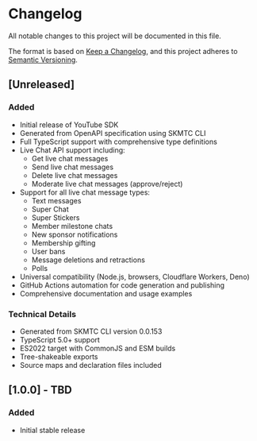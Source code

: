 # Changelog

All notable changes to this project will be documented in this file.

The format is based on [Keep a Changelog](https://keepachangelog.com/en/1.0.0/),
and this project adheres to [Semantic Versioning](https://semver.org/spec/v2.0.0.html).

## [Unreleased]

### Added
- Initial release of YouTube SDK
- Generated from OpenAPI specification using SKMTC CLI
- Full TypeScript support with comprehensive type definitions
- Live Chat API support including:
  - Get live chat messages
  - Send live chat messages  
  - Delete live chat messages
  - Moderate live chat messages (approve/reject)
- Support for all live chat message types:
  - Text messages
  - Super Chat
  - Super Stickers
  - Member milestone chats
  - New sponsor notifications
  - Membership gifting
  - User bans
  - Message deletions and retractions
  - Polls
- Universal compatibility (Node.js, browsers, Cloudflare Workers, Deno)
- GitHub Actions automation for code generation and publishing
- Comprehensive documentation and usage examples

### Technical Details
- Generated from SKMTC CLI version 0.0.153
- TypeScript 5.0+ support
- ES2022 target with CommonJS and ESM builds
- Tree-shakeable exports
- Source maps and declaration files included

## [1.0.0] - TBD

### Added
- Initial stable release